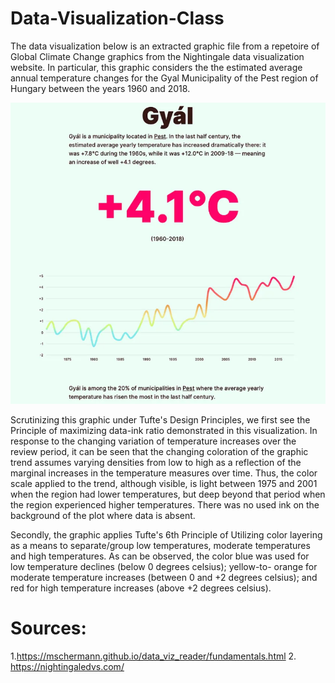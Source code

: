 # Data-Visualization-Class
The data visualization below is an extracted graphic file 
from a repetoire of Global Climate Change graphics 
from the Nightingale data visualization website. In particular,
this graphic considers the the estimated average annual temperature
changes for the Gyal Municipality of the Pest region of Hungary
between the years 1960 and 2018.

![](Tufte1.PNG)

Scrutinizing this graphic under Tufte's Design Principles,
we first see the Principle of maximizing data-ink ratio demonstrated in 
this visualization. In response to the changing variation of temperature
increases over the review period, it can be seen that the changing 
coloration of the graphic trend assumes varying densities from low to high
as a reflection of the marginal increases in the temperature measures over
time. Thus, the color scale applied to the trend, although visible, is light
between 1975 and 2001 when the region had lower temperatures, but deep
beyond that period when the region experienced higher temperatures. There
was no used ink on the background of the plot where data is absent.

Secondly, the graphic applies Tufte's 6th Principle of Utilizing color
layering as a means to separate/group low temperatures, moderate
temperatures and high temperatures. As can be observed, the color blue
was used for low temperature declines (below 0 degrees celsius); yellow-to-
orange for moderate temperature increases (between 0 and +2 degrees celsius);
and red for high temperature increases (above +2 degrees celsius).

# Sources:
1.https://mschermann.github.io/data_viz_reader/fundamentals.html
2. https://nightingaledvs.com/
